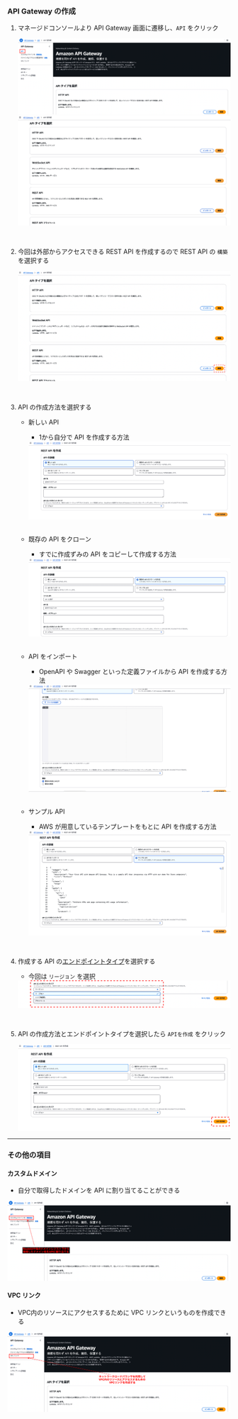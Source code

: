 ### API Gateway の作成

1. マネージドコンソールより API Gateway 画面に遷移し、`API` をクリック

    <img src="./img/API-Gateway-Create_1.png" />

    <img src="./img/API-Gateway-Create_2.png" />

<br>

2. 今回は外部からアクセスできる REST API を作成するので REST API の `構築`を選択する

    <img src="./img/API-Gateway-Create_3.png" />

<br>

3. API の作成方法を選択する

    - 新しい API

        - 1から自分で API を作成する方法

        <img src="./img/API-Gateway-Create_4.png" />

    <br>

    - 既存の API をクローン

        - すでに作成ずみの API をコピーして作成する方法

        <img src="./img/API-Gateway-Create_5.png" />

    <br>

    - API をインポート

        - OpenAPI や Swagger といった定義ファイルから API を作成する方法

        <img src="./img/API-Gateway-Create_6.png" />

    <br>

    - サンプル API

        - AWS が用意しているテンプレートをもとに API を作成する方法

        <img src="./img/API-Gateway-Create_7.png" />

<br>

4. 作成する API の[エンドポイントタイプ](./API_Gateway_Functions.md#エンドポイントタイプ)を選択する

    - 今回は `リージョン` を選択

    <img src="./img/API-Gateway-Create_8.png" />

<br>

5. API の作成方法とエンドポイントタイプを選択したら `APIを作成` をクリック

    <img src="./img/API-Gateway-Create_9.png" />

---

### その他の項目

#### カスタムドメイン

- 自分で取得したドメインを API に割り当てることができる

<img src="./img/API-Gateway-Custom-Domain_1.png" />

<br>

#### VPC リンク

- VPC内のリソースにアクセスするために VPC リンクというものを作成できる

<img src="./img/API-Gateway-VPC-Link_1.png" />
